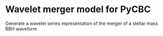 # Wavelet merger model for PyCBC

Generate a wavelet series representation of the merger of a stellar mass BBH waveform
